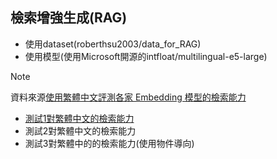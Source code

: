## 檢索增強生成(RAG)
- 使用dataset(roberthsu2003/data_for_RAG) 
- 使用模型(使用Microsoft開源的intfloat/multilingual-e5-large)    
> [!NOTE]
> 資料來源[使用繁體中文評測各家 Embedding 模型的檢索能力](https://ihower.tw/blog/archives/12167)  
- [測試1對繁體中文的檢索能力](./demo1.ipynb)  
- 測試2對繁體中文的檢索能力
- 測試3對繁體中的的檢索能力(使用物件導向)